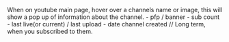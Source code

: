 
When on youtube main page, hover over a channels name or image,
this will show a pop up of information about the channel.
	- pfp / banner
	- sub count
	- last live(or current) / last upload
	- date channel created // Long term, when you subscribed to them.